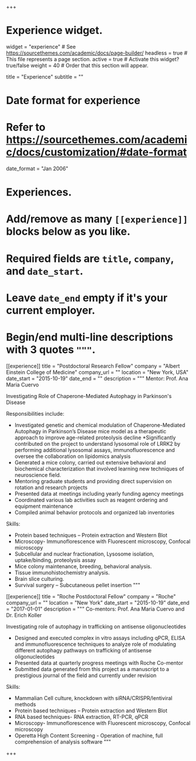 +++
# Experience widget.
widget = "experience"  # See https://sourcethemes.com/academic/docs/page-builder/
headless = true  # This file represents a page section.
active = true  # Activate this widget? true/false
weight = 40  # Order that this section will appear.

title = "Experience"
subtitle = ""

# Date format for experience
#   Refer to https://sourcethemes.com/academic/docs/customization/#date-format
date_format = "Jan 2006"

# Experiences.
#   Add/remove as many `[[experience]]` blocks below as you like.
#   Required fields are `title`, `company`, and `date_start`.
#   Leave `date_end` empty if it's your current employer.
#   Begin/end multi-line descriptions with 3 quotes `"""`.
[[experience]]
  title = "Postdoctoral Research Fellow"
  company = "Albert Einstein College of Medicine"
  company_url = ""
  location = "New York, USA"
  date_start = "2015-10-19"
  date_end = ""
  description = """
 Mentor: Prof. Ana Maria Cuervo
 
 Investigating Role of Chaperone-Mediated Autophagy in Parkinson's Disease
 
Responsibilities include: 

* Investigated genetic and chemical modulation of Chaperone-Mediated Autophagy in Parkinson’s Disease mice model as a therapeutic approach to improve age-related proteolysis decline
 *Significantly contributed on the project to understand lysosomal role of LRRK2 by performing additional lysosomal assays, immunofluorescence and oversee the collaboration on lipidomics analysis
* Generated a mice colony, carried out extensive behavioral and biochemical characterization that involved learning new techniques of neuroscience field.
* Mentoring graduate students and providing direct supervision on rotation and research projects
* Presented data at meetings including yearly funding agency meetings
* Coordinated various lab activities such as reagent ordering and equipment maintenance
* Compiled animal behavior protocols and organized lab inventories

Skills:
* Protein based techniques – Protein extraction and Western Blot
* Microscopy- Immunoflorescence with Fluorescent microscopy, Confocal microscopy
* Subcellular and nuclear fractionation, Lysosome isolation, uptake/binding, proteolysis assay
* Mice colony maintenance, breeding, behavioral analysis.
* Tissue immunohistochemistry analysis.
* Brain slice culturing.
* Survival surgery – Subcutaneous pellet insertion
  """

[[experience]]
  title = "Roche Postdoctoral Fellow"
  company = "Roche"
  company_url = ""
  location = "New York"
  date_start = "2015-10-19"
  date_end = "2017-01-01"
  description = """
  Co-mentors: Prof. Ana Maria Cuervo and Dr. Erich Koller
  
  Investigating role of autophagy in trafficking on antisense oligonucleotides

* Designed and executed complex in vitro assays including qPCR, ELISA and immunofluorescence techniques to analyze role of modulating different autophagy pathways on trafficking of antisense oligonucleotides
* Presented data at quarterly progress meetings with Roche Co-mentor
* Submitted data generated from this project as a manuscript to a prestigious journal of the field and currently under revision

Skills:
* Mammalian Cell culture, knockdown with siRNA/CRISPR/lentiviral methods
* Protein based techniques – Protein extraction and Western Blot
* RNA based techniques- RNA extraction, RT-PCR, qPCR
* Microscopy- Immunoflorescence with Fluorescent microscopy, Confocal microscopy
* Operetta High Content Screening - Operation of machine, full comprehension of analysis software
"""

+++
